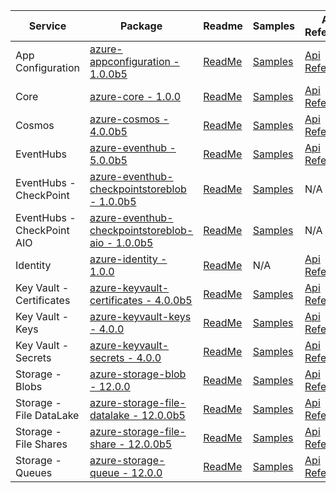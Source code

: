 | Service | Package | Readme | Samples | API Reference | Changelog |
| ------- | ------- | ------ | ------- | ------------- | --------- |
| App Configuration | [azure-appconfiguration - 1.0.0b5](https://pypi.org/project/azure-appconfiguration/1.0.0b5) | [ReadMe](https://github.com/Azure/azure-sdk-for-python/blob/azure-appconfiguration_1.0.0b5/sdk/appconfiguration/azure-appconfiguration/README.md) | [Samples](https://github.com/Azure/azure-sdk-for-python/blob/azure-appconfiguration_1.0.0b5/sdk/appconfiguration/azure-appconfiguration/samples) | [Api Reference](https://azuresdkdocs.blob.core.windows.net/$web/python/azure-appconfiguration/1.0.0b5/index.html) | [ChangeLog](https://github.com/Azure/azure-sdk-for-python/blob/azure-appconfiguration_1.0.0b5/sdk/appconfiguration/azure-appconfiguration/HISTORY.md) |
| Core | [azure-core - 1.0.0](https://pypi.org/project/azure-core/1.0.0) | [ReadMe](https://github.com/Azure/azure-sdk-for-python/blob/azure-core_1.0.0/sdk/core/azure-core/README.md) | [Samples](https://github.com/Azure/azure-sdk-for-python/blob/azure-core_1.0.0/sdk/core/azure-core/samples) | [Api Reference](https://azuresdkdocs.blob.core.windows.net/$web/python/azure-core/1.0.0/index.html) | [ChangeLog](https://github.com/Azure/azure-sdk-for-python/blob/azure-core_1.0.0/sdk/core/azure-core/HISTORY.md) |
| Cosmos | [azure-cosmos - 4.0.0b5](https://pypi.org/project/azure-cosmos/4.0.0b5) | [ReadMe](https://github.com/Azure/azure-sdk-for-python/blob/azure-cosmos_4.0.0b5/sdk/cosmos/azure-cosmos/README.md) | [Samples](https://github.com/Azure/azure-sdk-for-python/blob/azure-cosmos_4.0.0b5/sdk/cosmos/azure-cosmos/samples) | [Api Reference](https://azuresdkdocs.blob.core.windows.net/$web/python/azure-cosmos/4.0.0b5/index.html) | [ChangeLog](https://github.com/Azure/azure-sdk-for-python/blob/azure-cosmos_4.0.0b5/sdk/cosmos/azure-cosmos/HISTORY.md) |
| EventHubs | [azure-eventhub - 5.0.0b5](https://pypi.org/project/azure-eventhub/5.0.0b5) | [ReadMe](https://github.com/Azure/azure-sdk-for-python/blob/azure-eventhub_5.0.0b5/sdk/eventhub/azure-eventhubs/README.md) | [Samples](https://github.com/Azure/azure-sdk-for-python/blob/azure-eventhub_5.0.0b5/sdk/eventhub/azure-eventhubs/samples) | [Api Reference](https://azuresdkdocs.blob.core.windows.net/$web/python/azure-eventhub/5.0.0b5/index.html) | [ChangeLog](https://github.com/Azure/azure-sdk-for-python/blob/azure-eventhub_5.0.0b5/sdk/eventhub/azure-eventhubs/HISTORY.md) |
| EventHubs - CheckPoint | [azure-eventhub-checkpointstoreblob - 1.0.0b5](https://pypi.org/project/azure-eventhub-checkpointstoreblob/1.0.0b5) | [ReadMe](https://github.com/Azure/azure-sdk-for-python/blob/azure-eventhub-checkpointstoreblob_1.0.0b5/sdk/eventhub/azure-eventhubs-checkpointstoreblob/README.md) | [Samples](https://github.com/Azure/azure-sdk-for-python/blob/azure-eventhub-checkpointstoreblob_1.0.0b5/sdk/eventhub/azure-eventhubs-checkpointstoreblob/samples) | N/A | [ChangeLog](https://github.com/Azure/azure-sdk-for-python/blob/azure-eventhub-checkpointstoreblob_1.0.0b5/sdk/eventhub/azure-eventhubs-checkpointstoreblob/HISTORY.md) |
| EventHubs - CheckPoint AIO | [azure-eventhub-checkpointstoreblob-aio - 1.0.0b5](https://pypi.org/project/azure-eventhub-checkpointstoreblob-aio/1.0.0b5) | [ReadMe](https://github.com/Azure/azure-sdk-for-python/blob/azure-eventhub-checkpointstoreblob-aio_1.0.0b5/sdk/eventhub/azure-eventhubs-checkpointstoreblob-aio/README.md) | [Samples](https://github.com/Azure/azure-sdk-for-python/blob/azure-eventhub-checkpointstoreblob-aio_1.0.0b5/sdk/eventhub/azure-eventhubs-checkpointstoreblob-aio/samples) | N/A | [ChangeLog](https://github.com/Azure/azure-sdk-for-python/blob/azure-eventhub-checkpointstoreblob-aio_1.0.0b5/sdk/eventhub/azure-eventhubs-checkpointstoreblob-aio/HISTORY.md) |
| Identity | [azure-identity - 1.0.0](https://pypi.org/project/azure-identity/1.0.0) | [ReadMe](https://github.com/Azure/azure-sdk-for-python/blob/azure-identity_1.0.0/sdk/identity/azure-identity/README.md) | N/A | [Api Reference](https://azuresdkdocs.blob.core.windows.net/$web/python/azure-identity/1.0.0/index.html) | [ChangeLog](https://github.com/Azure/azure-sdk-for-python/blob/azure-identity_1.0.0/sdk/identity/azure-identity/HISTORY.md) |
| Key Vault - Certificates | [azure-keyvault-certificates - 4.0.0b5](https://pypi.org/project/azure-keyvault-certificates/4.0.0b5) | [ReadMe](https://github.com/Azure/azure-sdk-for-python/blob/azure-keyvault-certificates_4.0.0b5/sdk/keyvault/azure-keyvault-certificates/README.md) | [Samples](https://github.com/Azure/azure-sdk-for-python/blob/azure-keyvault-certificates_4.0.0b5/sdk/keyvault/azure-keyvault-certificates/samples) | [Api Reference](https://azuresdkdocs.blob.core.windows.net/$web/python/azure-keyvault-certificates/4.0.0b5/index.html) | [ChangeLog](https://github.com/Azure/azure-sdk-for-python/blob/azure-keyvault-certificates_4.0.0b5/sdk/keyvault/azure-keyvault-certificates/HISTORY.md) |
| Key Vault - Keys | [azure-keyvault-keys - 4.0.0](https://pypi.org/project/azure-keyvault-keys/4.0.0) | [ReadMe](https://github.com/Azure/azure-sdk-for-python/blob/azure-keyvault-keys_4.0.0/sdk/keyvault/azure-keyvault-keys/README.md) | [Samples](https://github.com/Azure/azure-sdk-for-python/blob/azure-keyvault-keys_4.0.0/sdk/keyvault/azure-keyvault-keys/samples) | [Api Reference](https://azuresdkdocs.blob.core.windows.net/$web/python/azure-keyvault-keys/4.0.0/index.html) | [ChangeLog](https://github.com/Azure/azure-sdk-for-python/blob/azure-keyvault-keys_4.0.0/sdk/keyvault/azure-keyvault-keys/HISTORY.md) |
| Key Vault - Secrets | [azure-keyvault-secrets - 4.0.0](https://pypi.org/project/azure-keyvault-secrets/4.0.0) | [ReadMe](https://github.com/Azure/azure-sdk-for-python/blob/azure-keyvault-secrets_4.0.0/sdk/keyvault/azure-keyvault-secrets/README.md) | [Samples](https://github.com/Azure/azure-sdk-for-python/blob/azure-keyvault-secrets_4.0.0/sdk/keyvault/azure-keyvault-secrets/samples) | [Api Reference](https://azuresdkdocs.blob.core.windows.net/$web/python/azure-keyvault-secrets/4.0.0/index.html) | [ChangeLog](https://github.com/Azure/azure-sdk-for-python/blob/azure-keyvault-secrets_4.0.0/sdk/keyvault/azure-keyvault-secrets/HISTORY.md) |
| Storage - Blobs | [azure-storage-blob - 12.0.0](https://pypi.org/project/azure-storage-blob/12.0.0) | [ReadMe](https://github.com/Azure/azure-sdk-for-python/blob/azure-storage-blob_12.0.0/sdk/storage/azure-storage-blob/README.md) | [Samples](https://github.com/Azure/azure-sdk-for-python/blob/azure-storage-blob_12.0.0/sdk/storage/azure-storage-blob/samples) | [Api Reference](https://azuresdkdocs.blob.core.windows.net/$web/python/azure-storage-blob/12.0.0/index.html) | [ChangeLog](https://github.com/Azure/azure-sdk-for-python/blob/azure-storage-blob_12.0.0/sdk/storage/azure-storage-blob/HISTORY.md) |
| Storage - File DataLake | [azure-storage-file-datalake - 12.0.0b5](https://pypi.org/project/azure-storage-file-datalake/12.0.0b5) | [ReadMe](https://github.com/Azure/azure-sdk-for-python/blob/azure-storage-file-datalake_12.0.0b5/sdk/storage/azure-storage-file-datalake/README.md) | [Samples](https://github.com/Azure/azure-sdk-for-python/blob/azure-storage-file-datalake_12.0.0b5/sdk/storage/azure-storage-file-datalake/samples) | [Api Reference](https://aka.ms/azsdk-python-storage-filedatalake-ref) | [ChangeLog](https://github.com/Azure/azure-sdk-for-python/blob/azure-storage-file-datalake_12.0.0b5/sdk/storage/azure-storage-file-datalake/HISTORY.md) |
| Storage - File Shares | [azure-storage-file-share - 12.0.0b5](https://pypi.org/project/azure-storage-file-share/12.0.0b5) | [ReadMe](https://github.com/Azure/azure-sdk-for-python/blob/azure-storage-file-share_12.0.0b5/sdk/storage/azure-storage-file-share/README.md) | [Samples](https://github.com/Azure/azure-sdk-for-python/blob/azure-storage-file-share_12.0.0b5/sdk/storage/azure-storage-file-share/samples) | [Api Reference](https://azuresdkdocs.blob.core.windows.net/$web/python/azure-storage-file-share/12.0.0b5/index.html) | [ChangeLog](https://github.com/Azure/azure-sdk-for-python/blob/azure-storage-file-share_12.0.0b5/sdk/storage/azure-storage-file-share/HISTORY.md) |
| Storage - Queues | [azure-storage-queue - 12.0.0](https://pypi.org/project/azure-storage-queue/12.0.0) | [ReadMe](https://github.com/Azure/azure-sdk-for-python/blob/azure-storage-queue_12.0.0/sdk/storage/azure-storage-queue/README.md) | [Samples](https://github.com/Azure/azure-sdk-for-python/blob/azure-storage-queue_12.0.0/sdk/storage/azure-storage-queue/samples) | [Api Reference](https://azuresdkdocs.blob.core.windows.net/$web/python/azure-storage-queue/12.0.0/index.html) | [ChangeLog](https://github.com/Azure/azure-sdk-for-python/blob/azure-storage-queue_12.0.0/sdk/storage/azure-storage-queue/HISTORY.md) |